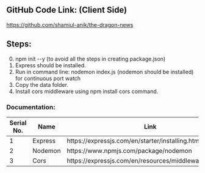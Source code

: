 ## GitHub Code Link: (Client Side)
https://github.com/shamiul-anik/the-dragon-news

## Steps:
0. npm init --y (to avoid all the steps in creating package.json)
1. Express should be installed.   
2. Run in command line: nodemon index.js (nodemon should be installed) for continuous port watch
3. Copy the data folder.
4. Install cors middleware using npm install cors command.

### Documentation:
<table>
  <thead>
    <tr>
      <th>Serial No.</th>
      <th>Name</th>
      <th>Link</th>
    </tr>
  </thead>
  <tbody>
    <tr>
      <td>1</td>
      <td>Express</td>
      <td>https://expressjs.com/en/starter/installing.html</td>
    </tr>
    <tr>
      <td>2</td>
      <td>Nodemon</td>
      <td>https://www.npmjs.com/package/nodemon</td>
    </tr>
    <tr>
      <td>3</td>
      <td>Cors</td>
      <td>https://expressjs.com/en/resources/middleware/cors.html</td>
    </tr>
  </tbody>
</table>